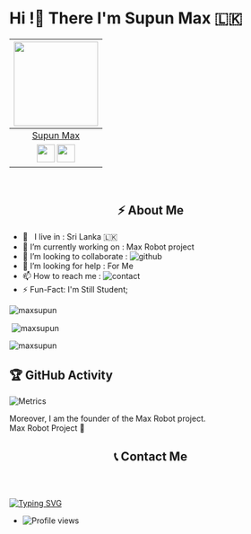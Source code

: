 <!-- Your title -->
<h1><b> Hi !👋 There I'm Supun Max 🇱🇰 </b></h1>






<!-- Your badges
You can use the website to generate badges: https://shields.io/
-->
| <a href="https://t.me/maxsupun1"><img src="https://telegra.ph/file/4c2f4b2bd713d19f31c0d.jpg" width="150px" height="150px" /></a> |
|:---------------------------------------------------------------------------------------------------------------------------------------: |
|       [Supun Max](https://t.me/maxsupun1)                                                                                |
| <a href="https://t.me/maxsupun1"><img src="https://cdn4.iconfinder.com/data/icons/logos-and-brands/512/335_Telegram_logo-256.png" width="32px" height="32px"></a>  <a href="https://www.youtube.com/channel/UCLziWEeJ-VZuUnZaFUIYTOA"><img src="https://cdn3.iconfinder.com/data/icons/2018-social-media-logotypes/1000/2018_social_media_popular_app_logo_youtube-256.png" width="32px" height="32px"></a>      

<br>
<h2 align="center">⚡️ About Me</h2>
   
    
-  🚶‍ &nbsp; I live in : Sri Lanka 🇱🇰  <br>
-  🔭 I’m currently working on : Max Robot project <br>
-  👯 I’m looking to collaborate : ![github](https://img.shields.io/badge/On-Github-black)  <br>
-  🤔 I’m looking for help : For  Me  <br>
-  📫 How to reach me : ![contact](https://img.shields.io/badge/Contact%20me-On%20Telegram-blue)
- ⚡️ Fun-Fact: I'm Still Student;

<p><img align="center" src="https://github-readme-stats.vercel.app/api/top-langs?username=maxsupun&show_icons=true&layout=compact&theme=highcontrast" alt="maxsupun" /></p>

<p>&nbsp;<img align="center" src="https://github-readme-stats.vercel.app/api?username=maxsupun&show_icons=true&theme=highcontrast" alt="maxsupun" /></p>

<p><img align="center" src="https://github-readme-streak-stats.herokuapp.com/?user=maxsupun&theme=highcontrast" alt="maxsupun" /></p>
</details>


## 🏆 GitHub Activity
![Metrics](https://metrics.lecoq.io/maxsupun?template=classic&isocalendar=1&languages=1&introduction=1&followup=1&activity=1&code=1&gists=1&lines=1&tweets=1&achievements=1&isocalendar.duration=half-year&languages.limit=8&languages.sections=most-used&languages.colors=github&languages.threshold=0%25&languages.indepth=false&languages.categories=markup%2C%20programming&languages.recent.categories=markup%2C%20programming&languages.recent.load=300&languages.recent.days=14&introduction.title=true&followup.sections=repositories&activity.limit=5&activity.load=300&activity.days=14&activity.filter=all&activity.visibility=all&activity.timestamps=false&achievements.threshold=C&achievements.secrets=true&achievements.display=detailed&achievements.limit=0&code.lines=12&code.load=100&code.visibility=public&tweets.attachments=false&tweets.limit=2&tweets.user=.user.twitter&config.timezone=Asia%2FColombo)

<h7 align="left">Moreover, I am the founder of the Max Robot project. <br>Max Robot Project 👸</h7>
<br>
<h2 align="center">📞 Contact Me</h2>
<p align="center">
    <a href="https://t.me/maxsupun1"><img src="https://img.shields.io/badge/Telegram-2CA5E0?style=for-the-badge&logo=telegram&logoColor=white" alt="" srcset=""></a>
    <a href="https://github.com/maxsupun"><img src="https://img.shields.io/badge/GitHub-100000?style=for-the-badge&logo=github&logoColor=white" alt=""></a>
    
  


 <p align="center">   
<a href="https://www.youtube.com/channel/UCLziWEeJ-VZuUnZaFUIYTOA?sub_confirmation=1"><img src="https://img.shields.io/badge/YouTube%20Channel-ff0000?style=flat&labelColor=224242&logoColor=white&for-the-badge&logo=youtube)]()&nbsp;" alt=""></a>



<!-- Your badges
You can use the website to generate badges: https://shields.io/

-->

 [![Typing SVG](https://readme-typing-svg.herokuapp.com?color=000000&lines=-%3E+Deploy+some+bots;-%3E+Github+student;-%3E+Codes+learner;-%3EYoutuber;-%3E+Helper;-%3E+Html+user)](https://git.io/typing-svg)
 
</p>







- ![Profile views](https://gpvc.arturio.dev/sltechworld)















